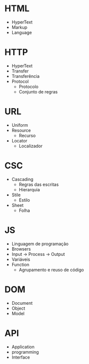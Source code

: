 # HTML
- HyperText
- Markup
- Language

# HTTP
- HyperText
- Transfer
 - Transferência
- Protocol
  - Protocolo
  - Conjunto de regras

# URL
- Uniform
- Resource
  - Recurso
- Locator
  - Localizador

# CSC
- Cascading
   - Regras das escritas
   - Hierarquia
- Stile
   - Estilo
- Sheet
   - Folha
  

# JS
- Linguagem de programação
- Browsers
- Input -> Process -> Output
- Variáveis
- Function
  - Agrupamento e reuso de código

# DOM
- Document
- Object
- Model

# API 
- Application
- programming
- Interface
